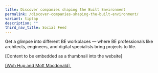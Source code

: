 ```yaml
---
title: Discover companies shaping the Built Environment
permalink: /discover-companies-shaping-the-built-environment/
variant: tiptap
description: ""
third_nav_title: Social Feed
---
```

<p>Get a glimpse into different BE workplaces — where BE professionals like
architects, engineers, and digital specialists bring projects to life.</p>
<p>[Content to be embedded as a thumbnail into the website]</p>
<p><a href="https://www.facebook.com/share/r/16z17XVNk5/" rel="noopener noreferrer nofollow" target="_blank"><u>[Woh Hup and Mott Macdonald]&nbsp;</u></a>
</p>
<p>
<br>
</p>
